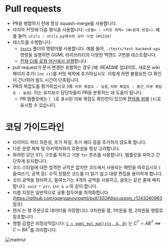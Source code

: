 # Pull requests

- PR을 병합하기 전에 항상 squash-merge를 사용합니다.
- 마지막 커밋에 다음 형식을 사용합니다: `<모듈> : <커밋 제목> (#<문제 번호>)`. 예를 들어: `utils : utils.py에서의 오타 수정 (#1234)`
- 테스트를 수행합니다:
  - [`tests`](tests) 폴더의 명령어를 사용합니다. 예를 들어, `./tests/test-backend-ops` 명령을 실행하면 GGML 라이브러리의 다양한 백엔드 구현을 테스트합니다.
  - [전체 CI를 로컬 머신에서 실행](ci/README.md)합니다.
- pull request가 문서 변경만 포함하는 경우 (예: README 업데이트, 새로운 wiki 페이지 추가) `[no ci]`를 커밋 제목에 추가하십시오. 이렇게 하면 불필요한 CI 확인이 건너뛰어 빌드 시간이 단축됩니다.
- PR의 복잡도를 평가하십시오 (예: `리뷰 복잡도 : 낮음`, `리뷰 복잡도 : 중간`, `리뷰 복잡도 : 높음`). 이는 유지보수 담당자들이 PR을 분류하는 데 도움이 됩니다.
  - PR 템플릿에는 `[ ]`로 표시된 리뷰 복잡도 확인란이 있으며 [편의를 위해](https://docs.github.com/en/get-started/writing-on-github/working-with-advanced-formatting/about-task-lists) `[X]`로 표시할 수 있습니다.

# 코딩 가이드라인

- 타이어드 파티  의존성, 추가 파일, 추가 헤더 등을 추가하지 않도록 합니다.
- 다른 운영 체제 및 아키텍처와의 호환성을 항상 고려합니다.
- 화려한 모던 STL 구조를 피하고 기본 `for` 루프를 사용합니다. 템플릿을 피하고 간단하게 유지합니다.
- 코드 스타일에 대한 엄격한 규칙은 없지만 코드에서 사용되는 패턴을 따르십시오 ( 들여쓰기, 공백 등). 수직 정렬은 코드를 더 읽기 쉽고 대량 편집을 용이하게 합니다.
- 꼬리 공백을 정리하고, 들여쓰기는 4개의 공백을 사용하고, 괄호는 같은 줄에 배치합니다. `void * ptr`, `int & a` 와 같이 합니다.
- 이름 지정은 일반적으로 공통 접두어를 최적화합니다. (https://github.com/ggerganov/ggml/pull/302#discussion_r1243240963 참조)
- 텐서 는 행 주문으로 데이터를 저장합니다. 0차원을 열, 1차원을 행, 2차원을 행렬로 참조합니다.
- 행렬 곱셈은 비정상적입니다: [`C = ggml_mul_mat(ctx, A, B)`](https://github.com/ggerganov/llama.cpp/blob/880e352277fc017df4d5794f0c21c44e1eae2b84/ggml.h#L1058-L1064) 는 $C^T = A B^T \Leftrightarrow C = B A^T$를 의미합니다.

![matmul](media/matmul.png)

